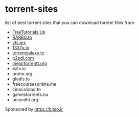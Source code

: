 # torrent-sites
list of best torrent sites that you can download torrent files from

* [FreeTutorials.Us](http://google.com)
* [RARBG.to](https://rarbg.to)
* [yts.mx](https://yts.mx)
* [1337x.to](https://1337x.to)
* [torrentgalaxy.to](https://torrentgalaxy.to)
* [p2pdl.com](http://p2pdl.com)
* [mejortorrentt.org](http://www.mejortorrentt.org)
* eztv.io
* orutor.org
* glodls.to
* freecoursesonline.me
* cinecalidad.to
* gamestorrents.nu
* uniondht.org

Sponsored by https://bitso.ir
